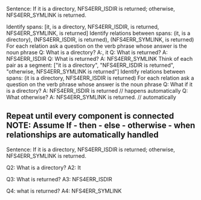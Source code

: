 
Sentence: If it is a directory, NFS4ERR_ISDIR is returned; otherwise, NFS4ERR_SYMLINK is returned.

Identify spans: [it, is a directory, NFS4ERR_ISDIR, is returned, NFS4ERR_SYMLINK, is returned]
Identify relations between spans: (it, is a directory), (NFS4ERR_ISDIR, is returned), (NFS4ERR_SYMLINK, is returned)
For each relation ask a question on the verb phrase whose answer is the noun phrase
    Q: What is a directory?  A:, it
    Q: What is returned? A: NFS4ERR_ISDIR
    Q: What is returned? A: NFS4ERR_SYMLINK
Think of each pair as a segment: ["it is a directory", "NFS4ERR_ISDIR is returned",  "otherwise, NFS4ERR_SYMLINK is returned"]
Identify relations between spans: (it is a directory, NFS4ERR_ISDIR is returned)
    For each relation ask a question on the verb phrase whose answer is the noun phrase
    Q: What if it is a directory? A: NFS4ERR_ISDIR is returned // happens automatically
    Q: What otherwise? A: NFS4ERR_SYMLINK is returned. // automatically

Repeat until every component is connected
NOTE: Assume If - then - else - otherwise - when relationships are automatically handled
------
Sentence: If it is a directory, NFS4ERR_ISDIR is returned; otherwise, NFS4ERR_SYMLINK is returned.

Q2: What is a directory?
A2: It

Q3: What is returned?
A3: NFS4ERR_ISDIR

Q4: what is returned?
A4: NFS4ERR_SYMLINK


